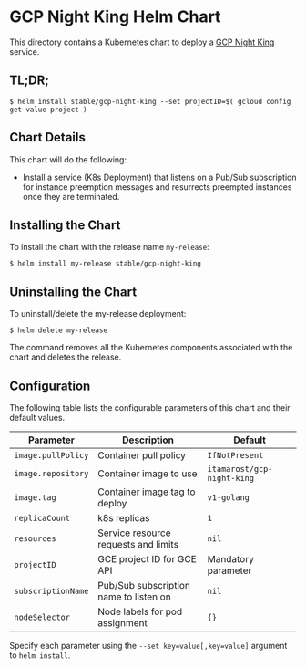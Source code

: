 # GCP Night King Helm Chart

This directory contains a Kubernetes chart to deploy a
[GCP Night King](https://github.com/itamaro/gcp-go-night-king) service.

## TL;DR;

```console
$ helm install stable/gcp-night-king --set projectID=$( gcloud config get-value project )
```

## Chart Details

This chart will do the following:

* Install a service (K8s Deployment) that listens on a Pub/Sub subscription for instance preemption
  messages and resurrects preempted instances once they are terminated.

## Installing the Chart

To install the chart with the release name `my-release`:

```console
$ helm install my-release stable/gcp-night-king
```

## Uninstalling the Chart

To uninstall/delete the my-release deployment:

```console
$ helm delete my-release
```

The command removes all the Kubernetes components associated with the chart and deletes the release.

## Configuration

The following table lists the configurable parameters of this chart and their default values.

|     Parameter          |          Description                      |       Default                   |
|------------------------|-------------------------------------------|---------------------------------|
| `image.pullPolicy`     | Container pull policy                     | `IfNotPresent`                  |
| `image.repository`     | Container image to use                    | `itamarost/gcp-night-king`      |
| `image.tag`            | Container image tag to deploy             | `v1-golang`                     |
| `replicaCount`         | k8s replicas                              | `1`                             |
| `resources`            | Service resource requests and limits      | `nil`                           |
| `projectID`            | GCE project ID for GCE API                | Mandatory parameter             |
| `subscriptionName`     | Pub/Sub subscription name to listen on    | `nil`                           |
| `nodeSelector`         | Node labels for pod assignment            | `{}`                            |

Specify each parameter using the `--set key=value[,key=value]` argument to `helm install`.
